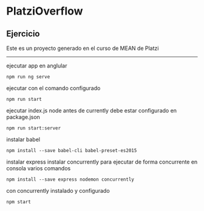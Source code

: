 # PlatziOverflow

## Ejercicio

Este es un proyecto generado en el curso de MEAN de Platzi

------

ejecutar app en anglular

`npm run ng serve`

ejecutar con el comando configurado

`npm run start`

ejecutar index.js node antes de currently
debe estar configurado en package.json

`npm run start:server`

instalar babel

`npm install --save babel-cli babel-preset-es2015`

instalar express
instalar concurrently para ejecutar de forma concurrente en consola varios comandos

`npm install --save express nodemon concurrently`

con concurrently instalado y configurado

`npm start`

